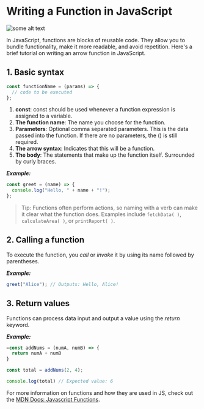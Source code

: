 # Writing a Function in JavaScript

![some alt text](https://images.unsplash.com/photo-1607706189992-eae578626c86?q=80&w=2370&auto=format&fit=crop&ixlib=rb-4.0.3&ixid=M3wxMjA3fDB8MHxwaG90by1wYWdlfHx8fGVufDB8fHx8fA%3D%3D)

In JavaScript, functions are blocks of reusable code. They allow you to bundle functionality, make it more readable, and avoid repetition. Here's a brief tutorial on writing an arrow function in JavaScript.

## 1. Basic syntax

```javascript
const functionName = (params) => {
  // code to be executed
};
```

1. **const**: const should be used whenever a function expression is assigned to a variable.
2. **The function name**: The name you choose for the function.
3. **Parameters**: Optional comma separated parameters. This is the data passed into the function. If there are no parameters, the () is still required.
4. **The arrow syntax**: Indicates that this will be a function.
5. **The body**: The statements that make up the function itself. Surrounded by curly braces.

**_Example:_**

```javascript
const greet = (name) => {
  console.log("Hello, " + name + "!");
};
```

> Tip: Functions often perform actions, so naming with a verb can make it clear what the function does. Examples include `fetchData( )`, `calculateArea( )`, or `printReport( )`.

## 2. Calling a function

To execute the function, you _call_ or _invoke_ it by using its name followed by parentheses.

**_Example:_**

```javascript
greet("Alice"); // Outputs: Hello, Alice!
```

## 3. Return values

Functions can process data input and output a value using the _return_ keyword.

**_Example:_**

```javascript
=const addNums = (numA, numB) => {
  return numA + numB
}

const total = addNums(2, 4);

console.log(total) // Expected value: 6
```

For more information on functions and how they are used in JS, check out the
[MDN Docs: Javascript Functions](https://developer.mozilla.org/en-US/docs/Web/JavaScript/Guide/Functions).
